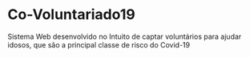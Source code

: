 # Co-Voluntariado19
Sistema  Web desenvolvido no Intuito de captar voluntários para ajudar idosos, que são a principal classe de risco do Covid-19
